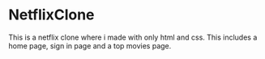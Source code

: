 # NetflixClone
This is a netflix clone where i made with only html and css. This includes a home page, sign in page and a top movies page.
